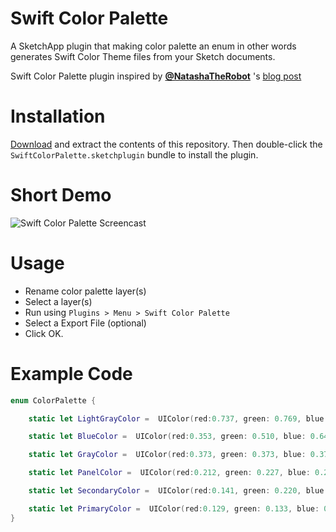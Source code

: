 Swift Color Palette
=============================

A SketchApp plugin that making color palette an enum in other words generates Swift Color Theme files from your Sketch documents.  

Swift Color Palette plugin inspired by [**@NatashaTheRobot**](https://github.com/NatashaTheRobot) 's   [blog post](https://www.natashatherobot.com/swift-enum-no-cases/) 

Installation
=============================

[Download](https://github.com/nahitheper/SwiftColorPalette/archive/master.zip) and extract the contents of this repository. Then double-click the `SwiftColorPalette.sketchplugin` bundle to install the plugin.

Short Demo
=============================
![Swift Color Palette Screencast](https://raw.githubusercontent.com/nahitheper/SwiftColorPalette/master/demo.gif)

Usage
=============================
* Rename color palette layer(s)
* Select a layer(s)
* Run using ```Plugins > Menu > Swift Color Palette```
* Select a Export File (optional)
* Click OK.

Example Code
=============================
```swift
enum ColorPalette {

    static let LightGrayColor =  UIColor(red:0.737, green: 0.769, blue: 0.792, alpha: 1.000)

    static let BlueColor =  UIColor(red:0.353, green: 0.510, blue: 0.647, alpha: 1.000)

    static let GrayColor =  UIColor(red:0.373, green: 0.373, blue: 0.376, alpha: 1.000)

    static let PanelColor =  UIColor(red:0.212, green: 0.227, blue: 0.267, alpha: 1.000)

    static let SecondaryColor =  UIColor(red:0.141, green: 0.220, blue: 0.282, alpha: 1.000)

    static let PrimaryColor =  UIColor(red:0.129, green: 0.133, blue: 0.145, alpha: 1.000)
}
```